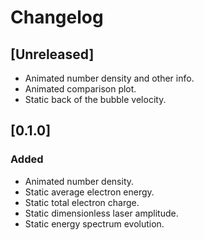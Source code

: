 # Changelog

## [Unreleased]
- Animated number density and other info.
- Animated comparison plot.
- Static back of the bubble velocity.

## [0.1.0]
### Added
- Animated number density.
- Static average electron energy.
- Static total electron charge.
- Static dimensionless laser amplitude.
- Static energy spectrum evolution.